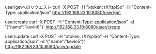 user/getへのリクエスト
curl -X POST  -H "xtoken: rXYsplSo" -H "Content-Type: application/json" http://192.168.33.10:8080/user/get

user/create
curl -X POST  -H "Content-Type: application/json" -d '{"name":"kevin6"}'
http://192.168.33.10:8080/user/create

user/update
curl -X POST  -H "xtoken: rXYsplSo" -H "Content-Type: application/json" -d '{"name":"kevin5"}' http://192.168.33.10:8080/user/update
